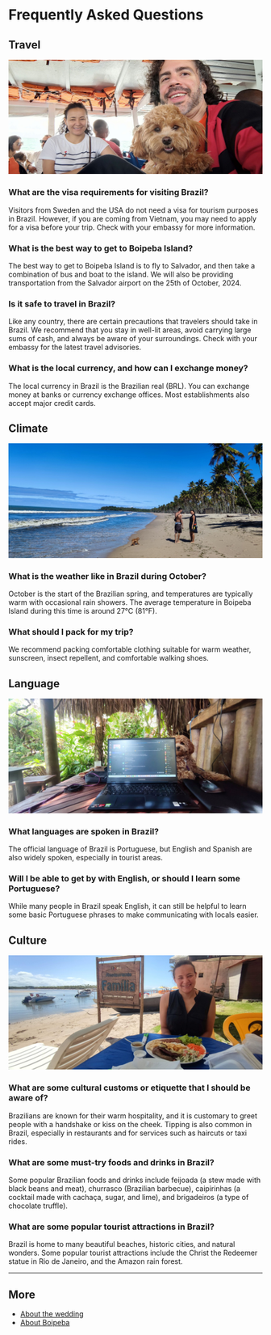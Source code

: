 # Frequently Asked Questions

## Travel

![Alice, JP, and our dog Choco, on a boat to the island Boipeba](boat-to-boipeba.jpg)

### What are the visa requirements for visiting Brazil?

Visitors from Sweden and the USA do not need a visa for tourism purposes in Brazil. However, if you are coming from Vietnam, you may need to apply for a visa before your trip. Check with your embassy for more information.

### What is the best way to get to Boipeba Island?

The best way to get to Boipeba Island is to fly to Salvador, and then take a combination of bus and boat to the island. We will also be providing transportation from the Salvador airport on the 25th of October, 2024.

### Is it safe to travel in Brazil?

Like any country, there are certain precautions that travelers should take in Brazil. We recommend that you stay in well-lit areas, avoid carrying large sums of cash, and always be aware of your surroundings. Check with your embassy for the latest travel advisories.

### What is the local currency, and how can I exchange money?

The local currency in Brazil is the Brazilian real (BRL). You can exchange money at banks or currency exchange offices. Most establishments also accept major credit cards.

## Climate

![Alice, Vinicius, and our dog Choco, on the beach with lovely weather](climate.jpg)

### What is the weather like in Brazil during October?

October is the start of the Brazilian spring, and temperatures are typically warm with occasional rain showers. The average temperature in Boipeba Island during this time is around 27°C (81°F).

### What should I pack for my trip?

We recommend packing comfortable clothing suitable for warm weather, sunscreen, insect repellent, and comfortable walking shoes.

## Language

![Choco sitting behind a laptop, with a lot of tropical greenery in the background](language.jpg)

### What languages are spoken in Brazil?

The official language of Brazil is Portuguese, but English and Spanish are also widely spoken, especially in tourist areas.

### Will I be able to get by with English, or should I learn some Portuguese?

While many people in Brazil speak English, it can still be helpful to learn some basic Portuguese phrases to make communicating with locals easier.

## Culture

![Alice with a plate of Brazilian food, on the beach next to the restaurant sign titled Familia, with the water and boats in the background](food.jpg)

### What are some cultural customs or etiquette that I should be aware of?

Brazilians are known for their warm hospitality, and it is customary to greet people with a handshake or kiss on the cheek. Tipping is also common in Brazil, especially in restaurants and for services such as haircuts or taxi rides.

### What are some must-try foods and drinks in Brazil?

Some popular Brazilian foods and drinks include feijoada (a stew made with black beans and meat), churrasco (Brazilian barbecue), caipirinhas (a cocktail made with cachaça, sugar, and lime), and brigadeiros (a type of chocolate truffle).

### What are some popular tourist attractions in Brazil?

Brazil is home to many beautiful beaches, historic cities, and natural wonders. Some popular tourist attractions include the Christ the Redeemer statue in Rio de Janeiro, and the Amazon rain forest.

---

## More

* [About the wedding](README.md)
* [About Boipeba](about_boipeba.md)
